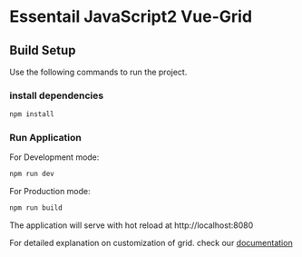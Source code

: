 # Essentail JavaScript2 Vue-Grid

## Build Setup

Use the following commands to run the project.

### install dependencies
``` bash
npm install
```

### Run Application

For Development mode:

``` bash
npm run dev
```

For Production mode:

```bash
npm run build
```

The application will serve with hot reload at http://localhost:8080

For detailed explanation on customization of grid. check our [documentation](https://ej2.syncfusion.com/vue/documentation/grid/getting-started.html)
